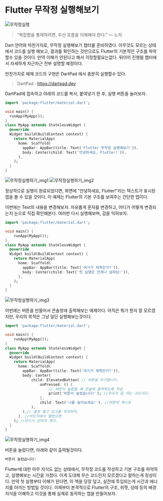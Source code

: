 # Flutter 무작정 실행해보기


![무작정실행](../../images/03_02_무작정.png)


>“복잡함을 통제하려면, 우선 흐름을 이해해야 한다.” — 노자


Dart 언어와 마찬가지로, 무작정 실행해보기 챕터를 준비하였다. 아무것도 모르는 상태에서 코드를 실행 해보고, 결과를 확인하는 것만으로도 Flutter의 기본적인 구조를 파악할수 있을 것이다. 만약 이해가 안된다고 해서 걱정할필요는없다. 뒤이어 진행될 챕터에서 자세하게 차근차근 전부 설명할 예정이다.

만찬가지로 예제 코드의 구현은 DartPad 에서 충분히 실행할수 있다.

>DartPad : https://dartpad.dev

DartPad에 접속하고 아래의 코드를 복사, 붙여넣기 한 후, 실행 버튼을 눌러보자. 

```dart
import 'package:flutter/material.dart';

void main() {
  runApp(MyApp());
}
class MyApp extends StatelessWidget {
  @override
  Widget build(BuildContext context) {
    return MaterialApp(
      home: Scaffold(
        appBar: AppBar(title: Text('Flutter 무작정 실행해보기')),
        body: Center(child: Text('안녕하세요, Flutter!')),
      ),
    );
  }
}
```

![무작정실행하기_img1](../../images/무작정실행하기_flutter_dartpad1.png)
![무작정실행하기_img2](../../images/무작정실행하기_flutter_dartpad2.png)

정상적으로 실행이 완료되었다면, 화면에 "안녕하세요, Flutter!"라는 텍스트가 표시된 앱을 볼 수 있을 것이다. 이 예제는 Flutter의 기본 구조를 보여주는 간단한 앱이다.


이번에는 Text의 내용을 변경해보자. 자유롭게 문자를 변경하고, 어디가 어떻게 변경되는지 눈으로 직접 확인해본다. 여러번 다시 실행해보며, 감을 익혀보자.

```dart
import 'package:flutter/material.dart';

void main() {
    runApp(MyApp());
}
class MyApp extends StatelessWidget {
  @override
  Widget build(BuildContext context) {
    return MaterialApp(
      home: Scaffold(
        appBar: AppBar(title: Text('여기가 제목인가?')),
        body: Center(child: Text('첫 실행은 언제나 설레임!')),
      ),
    );
  }
}
```

![무작정실행하기_img3](../../images/무작정실행하기_flutter_dartpad3.png)


이번에는 버튼을 만들어서 콘솔창에 출력해보는 예제이다. 아직은 뭐가 뭔지 잘 모르겠지만, 우리의 목적은 그냥 일단 실행해보는것이다.

```dart
import 'package:flutter/material.dart';

void main() {
    runApp(MyApp());
}
class MyApp extends StatelessWidget {
  @override
  Widget build(BuildContext context) {
    return MaterialApp(
      home: Scaffold(
        appBar: AppBar(title: Text('여기가 제목인가?')),
        body: Center(
            child: ElevatedButton( // 버튼을 추가합니다.
                onPressed: () {
                    // 버튼이 눌렸을 때 콘솔에 출력하도록 작성
                    print('버튼이 눌렸습니다!'); //우리가 잘 아는 코드이다.
                },
                child: Text('나를 눌러보세요!'), //버튼의 텍스트
            ),
        ),// 괄호 열고 닫고를 주의하자.
      ), //어딘가에서 열었으면
    ); //반드시 닫아야 한다.
  }
}
```

![무작정실행하기_img4](../../images/무작정실행하기_flutter_dartpad4.png)

버튼을 눌렀다면, 아래와 같이 출력될것이다.

```dart
버튼이 눌렸습니다!
```

Flutter에 대한 아무 지식도 없는 상태에서, 무작정 코드를 작성하고 기본 구조를 파악하고, 실행해보는 시간을 가졌다. 이게 도대체 무슨 코드인지 모르겠다고 말하는게 정상이다. 만약 첫 실행부터 이해가 된다면, 이 책을 당장 덮고, 실전에 투입되는게 시간과 에너지를 아끼는 방법일 것이다. 이제부터 본격적으로 Flutter의 구조, 위젯, 상태 등의 배경지식을 이해하고 이것을 통해 실제로 동작하는 앱을 만들어보자.